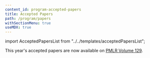 ```yaml
---
content_id: program-accepted-papers
title: Accepted Papers
path: /program/papers
withSectionMenu: true
useMDX: true
---
```


import AcceptedPapersList from "../../templates/acceptedPapersList";

This year's accepted papers are now available on [PMLR Volume 129](http://proceedings.mlr.press/v129/).

<AcceptedPapersList/>

